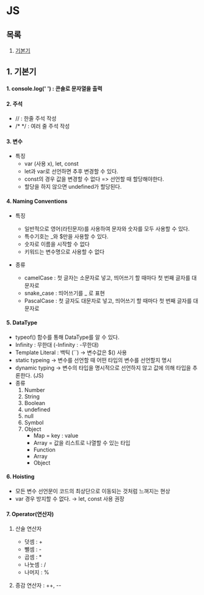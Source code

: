 # JS

## 목록
1. [기본기](#1-consolelog)




## 1. 기본기

#### 1. console.log(' ') : 콘솔로 문자열을 출력   

#### 2. 주석 
- // : 한줄 주석 작성   
- /* */ : 여러 줄 주석 작성

#### 3. 변수
- 특징
   - var (사용 x), let, const
   - let과 var로 선언하면 추후 변경할 수 있다.
   - const의 경우 값을 변경할 수 없다 => 선언할 때 할당해야한다.
   - 할당을 하지 않으면 undefined가 할당된다.   

#### 4. Naming Conventions
- 특징
  - 일반적으로 영어(라틴문자)를 사용하여 문자와 숫자를 모두 사용할 수 있다.
  - 특수기호는 _와 $만을 사용할 수 있다.
  - 숫자로 이름을 시작할 수 없다 
  - 키워드는 변수명으로 사용할 수 없다   

- 종류
     - camelCase : 첫 글자는 소문자로 넣고, 띄어쓰기 할 때마다 첫 번째 글자를 대문자로
     - snake_case : 띄어쓰기를 _ 로 표현
     - PascalCase : 첫 글자도 대문자로 넣고, 띄어쓰기 할 때마다 첫 번째 글자를 대문자로

#### 5. DataType 
- typeof() 함수를 통해 DataType를 알 수 있다.
- Infinity : 무한대 (-Infinity : -무한대)
- Template Literal : 백틱 (``) &rarr; 변수값은 $() 사용
- static typeing -> 변수를 선언할 때 어떤 타입의 변수를 선언할지 명시
- dynamic typing -> 변수의 타입을 명시적으로 선언하지 않고 값에 의해 타입을 추론한다. (JS)
- 종류
  1) Number
  2) String
  3) Boolean
  4) undefined
  5) null
  6) Symbol
  7) Object
     - Map = key : value 
     - Array = 값을 리스트로 나열할 수 있는 타입
     - Function
     - Array
     - Object

#### 6. Hoisting
- 모든 변수 선언문이 코드의 최상단으로 이동되는 것처럼 느껴지는 현상
- var 경우 방지할 수 없다. &rarr; let, const 사용 권장

#### 7. Operator(연산자)
1. 산술 연산자
   - 덧셈 : +
   - 뺄셈 : -
   - 곱셈 : *
   - 나눗셈 : /
   - 나머지 : %

2. 증감 연산자 : ++,  --

    